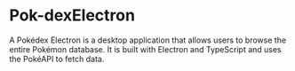 # Pok-dexElectron
A Pokédex Electron is a desktop application that allows users to browse the entire Pokémon database. It is built with Electron and TypeScript and uses the PokéAPI to fetch data.
